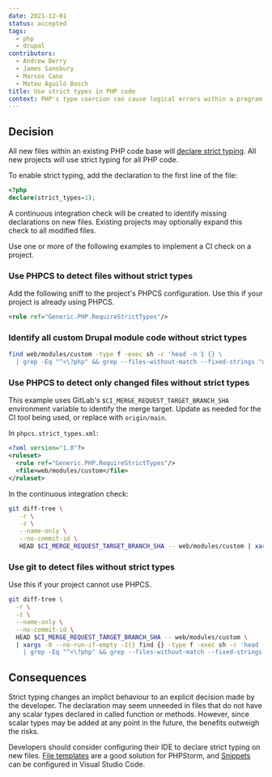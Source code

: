 ```yaml
---
date: 2021-12-01
status: accepted
tags:
  - php
  - drupal
contributors:
  - Andrew Berry
  - James Sansbury
  - Marcos Cano
  - Mateu Aguiló Bosch
title: Use strict types in PHP code
context: PHP's type coercion can cause logical errors within a program. For example, when a float is cast to an int, the decimal portion is lost. We aim to reduce these errors in our code, but they can easily slip through manual code review. Following stricter typing where available can significantly reduce bugs, as shown by [Python's urllib3 type hinting case study](https://sethmlarson.dev/blog/2021-10-18/tests-arent-enough-case-study-after-adding-types-to-urllib3).
---
```


## Decision

All new files within an existing PHP code base will [declare strict typing](https://www.php.net/manual/en/language.types.declarations.php#language.types.declarations.strict). All new projects will use strict typing for all PHP code.

To enable strict typing, add the declaration to the first line of the file:

```php
<?php
declare(strict_types=1);
```

A continuous integration check will be created to identify missing declarations on new files. Existing projects may optionally expand this check to all modified files.

Use one or more of the following examples to implement a CI check on a project.

### Use PHPCS to detect files without strict types

Add the following sniff to the project's PHPCS configuration. Use this if your project is already using PHPCS.

```xml
<rule ref="Generic.PHP.RequireStrictTypes"/>
```

### Identify all custom Drupal module code without strict types

```sh
find web/modules/custom -type f -exec sh -c 'head -n 1 {} \
  | grep -Eq "^<\?php" && grep --files-without-match --fixed-strings "declare(strict_types=1" {}' \;
```

### Use PHPCS to detect only changed files without strict types

This example uses GitLab's `$CI_MERGE_REQUEST_TARGET_BRANCH_SHA` environment variable to identify the merge target. Update as needed for the CI tool being used, or replace with `origin/main`.

In `phpcs.strict_types.xml`:

```xml
<?xml version="1.0"?>
<ruleset>
  <rule ref="Generic.PHP.RequireStrictTypes"/>
  <file>web/modules/custom</file>
</ruleset>
```

In the continuous integration check:

```sh
git diff-tree \
   -r \
   -z \
   --name-only \
   --no-commit-id \
   HEAD $CI_MERGE_REQUEST_TARGET_BRANCH_SHA -- web/modules/custom | xargs -0 --no-run-if-empty vendor/bin/phpcs --standard=phpcs.strict_types.xml
```

### Use git to detect files without strict types

Use this if your project cannot use PHPCS.

```sh
git diff-tree \
  -r \
  -z \
  --name-only \
  --no-commit-id \
  HEAD $CI_MERGE_REQUEST_TARGET_BRANCH_SHA -- web/modules/custom \
  | xargs -0 --no-run-if-empty -I{} find {} -type f -exec sh -c 'head -n1 {} \
    | grep -Eq "^<\?php" && grep --files-without-match --fixed-strings "declare(strict_types=1" {}' \;
```

## Consequences

Strict typing changes an implict behaviour to an explicit decision made by the developer. The declaration may seem unneeded in files that do not have any scalar types declared in called function or methods. However, since scalar types may be added at any point in the future, the benefits outweigh the risks.

Developers should consider configuring their IDE to declare strict typing on new files. [File templates](https://www.jetbrains.com/help/phpstorm/using-file-and-code-templates.html) are a good solution for PHPStorm, and [Snippets](https://code.visualstudio.com/docs/editor/userdefinedsnippets) can be configured in Visual Studio Code.
